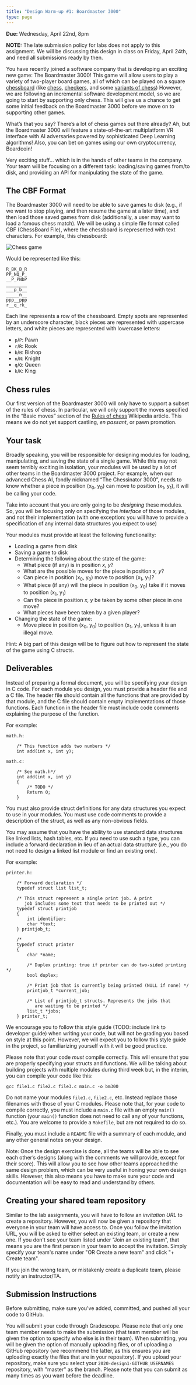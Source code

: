 ```yaml
---
title: "Design Warm-up #1: Boardmaster 3000"
type: page
---
```


**Due:** Wednesday, April 22nd, 8pm

**NOTE:** The late submission policy for labs does not apply to this assignment. We will be discussing this design in class on Friday, April 24th, and need all submissions ready by then.

You have recently joined a software company that is developing an exciting new game: The Boardmaster 3000! This game will allow users to play a variety of two-player board games, all of which can be played on a square [chessboard](https://en.wikipedia.org/wiki/Chessboard) (like [chess](https://en.wikipedia.org/wiki/Chess), [checkers](https://en.wikipedia.org/wiki/Draughts), and some [variants of chess](https://en.wikipedia.org/wiki/List_of_chess_variants)) However, we are following an incremental software development model, so we are going to start by supporting only chess. This will give us a chance to get some initial feedback on the Boardmaster 3000 before we move on to supporting other games.

What’s that you say? There’s a lot of chess games out there already? Ah, but the Boardmaster 3000 will feature a state-of-the-art multiplatform VR interface with AI adversaries powered by sophisticated Deep Learning algorithms! Also, you can bet on games using our own cryptocurrency, Boardcoin!

Very exciting stuff… which is in the hands of other teams in the company. Your team will be focusing on a different task: loading/saving games from/to disk, and providing an API for manipulating the state of the game.


## The CBF Format

The Boardmaster 3000 will need to be able to save games to disk (e.g., if we want to stop playing, and then resume the game at a later time), and then load those saved games from disk (additionally, a user may want to load a famous chess match). We will be using a simple file format called CBF (ChessBoard File), where the chessboard is represented with text characters. For example, this chessboard:

![Chess game](/cmsc22000/img/chess.png "Chess game. Source: https://en.wikipedia.org/wiki/Deep_Blue_versus_Kasparov,_1997,_Game_6")

Would be represented like this:

```
R_BK_B_R
PP_NQ_P_
__P_PNbP
________
___p_b__
_____n__
ppp__ppp
r__q_rk_
```


Each line represents a row of the chessboard. Empty spots are represented by an underscore character, black pieces are represented with uppercase letters, and white pieces are represented with lowercase letters:

*   `p`/`P`: Pawn
*   `r`/`R`: Rook
*   `b`/`B`: Bishop
*   `n`/`N`: Knight
*   `q`/`Q`: Queen
*   `k`/`K`: King 


## Chess rules

Our first version of the Boardmaster 3000 will only have to support a subset of the rules of chess. In particular, we will only support the moves specified in the “Basic moves” section of the [Rules of chess](https://en.wikipedia.org/wiki/Rules_of_chess#Basic_moves) Wikipedia article. This means we do not yet support castling, _en passant_, or pawn promotion.


## Your task

Broadly speaking, you will be responsible for designing modules for loading, manipulating, and saving the state of a single game. While this may not seem terribly exciting in isolation, your modules will be used by a lot of other teams in the Boardmaster 3000 project. For example, when our advanced Chess AI, fondly nicknamed “The Chessinator 3000”, needs to know whether a piece in position (x<sub>0</sub>, y<sub>0</sub>) can move to position (x<sub>1</sub>, y<sub>1</sub>), it will be calling your code.

Take into account that you are only going to be _designing_ these modules. So, you will be focusing only on specifying the _interface_ of those modules, and not their implementation (with one exception: you will have to provide a specification of any internal data structures you expect to use)

Your modules must provide at least the following functionality:



*   Loading a game from disk
*   Saving a game to disk
*   Determining the following about the state of the game:
    *   What piece (if any) is in position _x, y_?
    *   What are the possible moves for the piece in position _x, y_?
    *   Can piece in position (x<sub>0</sub>, y<sub>0</sub>) move to position (x<sub>1</sub>, y<sub>1</sub>)?
    *   What piece (if any) will the piece in position (x<sub>0</sub>, y<sub>0</sub>) take if it moves to position (x<sub>1</sub>, y<sub>1</sub>)
    *   Can the piece in position _x, y_ be taken by some other piece in one move?
    *   What pieces have been taken by a given player?
*   Changing the state of the game:
    *   Move piece in position (x<sub>0</sub>, y<sub>0</sub>) to position (x<sub>1</sub>, y<sub>1</sub>), unless it is an illegal move.

Hint: A big part of this design will be to figure out how to represent the state of the game using C structs.


## Deliverables

Instead of preparing a formal document, you will be specifying your design in C code. For each module you design, you must provide a header file and a C file. The header file should contain all the functions that are provided by that module, and the C file should contain empty implementations of those functions. Each function in the header file must include code comments explaining the purpose of the function.

For example:


```
math.h:

    /* This function adds two numbers */
    int add(int x, int y);

math.c:

    /* See math.h*/
    int add(int x, int y)
    {
		/* TODO */
		Return 0;
    }

```


You must also provide struct definitions for any data structures you expect to use in your modules. You must use code comments to provide a description of the struct, as well as any non-obvious fields.

You may assume that you have the ability to use standard data structures like linked lists, hash tables, etc. If you need to use such a type, you can include a forward declaration in lieu of an actual data structure (i.e., you do not need to design a linked list module or find an existing one). 

For example:


```
printer.h:

    /* Forward declaration */
    typedef struct list list_t;

    /* This struct represent a single print job. A print
       job includes some text that needs to be printed out */
    typedef struct printjob
    {
        int identifier;
        char *text;
    } printjob_t;

    /* 
    typedef struct printer
    {
        char *name;

        /* Duplex printing: true if printer can do two-sided printing */
        bool duplex; 

        /* Print job that is currently being printed (NULL if none) */
        printjob_t *current_job;

        /* List of printjob_t structs. Represents the jobs that
           are waiting to be printed */
        list_t *jobs;
    } printer_t;
```


We encourage you to follow this style guide (TODO: include link to developer guide) when writing your code, but will not be grading you based on style at this point. However, we will expect you to follow this style guide in the project, so familiarizing yourself with it will be good practice.

Please note that your code _must_ compile correctly. This will ensure that you are properly specifying your structs and functions. We will be talking about building projects with multiple modules during third week but, in the interim, you can compile your code like this:

```
gcc file1.c file2.c file3.c main.c -o bm300
```

Do not name your modules `file1.c`, `file2.c`, etc. Instead replace those filenames with those of your C modules. Please note that, for your code to compile correctly, you must include a `main.c` file with an empty `main()` function (your `main()` function does not need to call any of your functions, etc.). You are welcome to provide a `Makefile`, but are not required to do so.

Finally, you must include a `README` file with a summary of each module, and any other general notes on your design.

Note: Once the design exercise is done, all the teams will be able to see each other’s designs (along with the comments we will provide, except for their score). This will allow you to see how other teams approached the same design problem, which can be very useful in honing your own design skills. However, this also means you have to make sure your code and documentation will be easy to read and understand by others.

## Creating your shared team repository

Similar to the lab assignments, you will have to follow an *invitation URL* to create a repository. However, you will now be given a repository that everyone in your team will have access to. Once you follow the invitation URL, you will be asked to either select an existing team, or create a new one. If you don't see your team listed under "Join an existing team", that means you are the first person in your team to accept the invitation. Simply specify your team's name under "OR Create a new team" and click "+ Create team".

If you join the wrong team, or mistakenly create a duplicate team, please notify an instructor/TA.

## Submission Instructions

Before submitting, make sure you've added, committed, and pushed all your code to GitHub. 

You will submit your code through Gradescope. Please note that only one team member needs to make the submission (that team member will be given the option to specify who else is in their team). When submitting, you will be given the option of manually uploading files, or of uploading a GitHub repository (we recommend the latter, as this ensures you are uploading exactly the files that are in your repository). If you upload your repository, make sure you select your `2020-design1-GITHUB_USERNAMES` repository, with "master" as the branch. Please note that you can submit as many times as you want before the deadline. 





